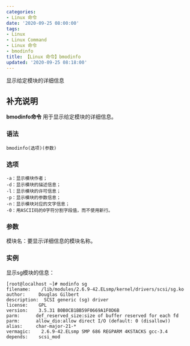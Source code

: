 ```yaml
---
categories:
- Linux 命令
date: '2020-09-25 08:00:00'
tags:
- Linux
- Linux Command
- Linux 命令
- bmodinfo
title: 【Linux 命令】bmodinfo
updated: '2020-09-25 08:18:00'
---
```


显示给定模块的详细信息

## 补充说明

**bmodinfo命令** 用于显示给定模块的详细信息。

###  语法

```shell
bmodinfo(选项)(参数)
```

###  选项

```shell
-a：显示模块作者；
-d：显示模块的描述信息；
-l：显示模块的许可信息；
-p：显示模块的参数信息；
-n：显示模块对应的文字信息；
-0：用ASCII码的0字符分割字段值，而不使用新行。
```

###  参数

模块名：要显示详细信息的模块名称。

###  实例

显示sg模块的信息：

```shell
[root@localhost ~]# modinfo sg
filename:    /lib/modules/2.6.9-42.ELsmp/kernel/drivers/scsi/sg.ko
author:     Douglas Gilbert
description:  SCSI generic (sg) driver
license:    GPL
version:    3.5.31 B0B0CB1BB59F0669A1F0D6B
parm:      def_reserved_size:size of buffer reserved for each fd
parm:      allow_dio:allow direct I/O (default: 0 (disallow))
alias:     char-major-21-*
vermagic:    2.6.9-42.ELsmp SMP 686 REGPARM 4KSTACKS gcc-3.4
depends:    scsi_mod
```


<!-- Linux命令行搜索引擎：https://jaywcjlove.github.io/linux-command/ -->